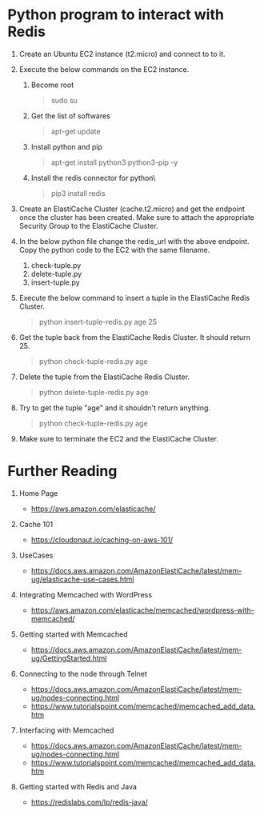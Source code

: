 # Python program to interact with Redis

1. Create an Ubuntu EC2 instance (t2.micro) and connect to to it.

1. Execute the below commands on the EC2 instance.

    1. Become root
       >sudo su

    1. Get the list of softwares
       >apt-get update

    1. Install python and pip
       >apt-get install python3 python3-pip -y

    1. Install the redis connector for python\
       >pip3 install redis

1. Create an ElastiCache Cluster (cache.t2.micro) and get the endpoint once the cluster has been created. Make sure to attach the appropriate Security Group to the ElastiCache Cluster. 

1. In the below python file change the redis_url with the above endpoint. Copy the python code to the EC2 with the same filename.

    1. check-tuple.py
    1. delete-tuple.py
    1. insert-tuple.py

1. Execute the below command to insert a tuple in the ElastiCache Redis Cluster.
    >python insert-tuple-redis.py age 25

1. Get the tuple back from the ElastiCache Redis Cluster. It should return 25.
   >python check-tuple-redis.py age

1. Delete the tuple from the ElastiCache Redis Cluster.
   >python delete-tuple-redis.py age

1. Try to get the tuple "age" and it shouldn't return anything.
   >python check-tuple-redis.py age
1. Make sure to terminate the EC2 and the ElastiCache Cluster.

# Further Reading

1. Home Page
   - https://aws.amazon.com/elasticache/

1. Cache 101
   - https://cloudonaut.io/caching-on-aws-101/

1. UseCases
   - https://docs.aws.amazon.com/AmazonElastiCache/latest/mem-ug/elasticache-use-cases.html

1. Integrating Memcached with WordPress
   - https://aws.amazon.com/elasticache/memcached/wordpress-with-memcached/ 

1. Getting started with Memcached
   - https://docs.aws.amazon.com/AmazonElastiCache/latest/mem-ug/GettingStarted.html

1. Connecting to the node through Telnet
   - https://docs.aws.amazon.com/AmazonElastiCache/latest/mem-ug/nodes-connecting.html
   - https://www.tutorialspoint.com/memcached/memcached_add_data.htm

1. Interfacing with Memcached
   - https://docs.aws.amazon.com/AmazonElastiCache/latest/mem-ug/nodes-connecting.html
   - https://www.tutorialspoint.com/memcached/memcached_add_data.htm

1. Getting started with Redis and Java
   - https://redislabs.com/lp/redis-java/
